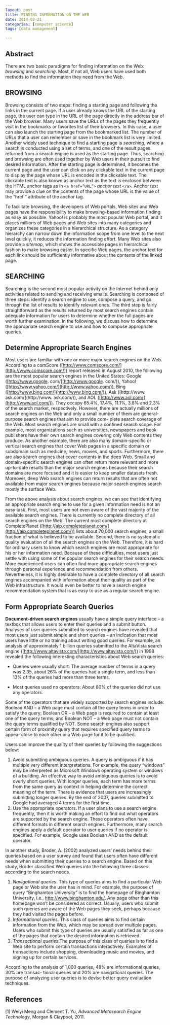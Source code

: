 ```yaml
---
layout: post
title: FINDING INFORMATION ON THE WEB
date: 2014-02-21
categories: [computer science]
tags: [data management]

---
```


Abstract
---
There are two basic paradigms for finding information on the Web: *browsing* and *searching*. Most, if not all, Web users have used both methods to find the information they need from the Web.

BROWSING
---
Browsing consists of two steps: finding a starting page and following the links in the current page. If a user already knows the URL of the starting page, the user can type in the URL of the page directly in the address bar of the Web browser. Many users save the URLs of the pages they frequently visit in the bookmarks or favorites list of their browsers. In this case, a user can also launch the starting page from the bookmarked list. The number of URLs that a user can remember or save in the bookmark list is very limited. Another widely used technique to find a starting page is *searching*, where a search is conducted using a set of terms, and one of the result pages returned from a search engine is used as the starting page. Thus, searching and browsing are often used together by Web users in their pursuit to find desired information. After the starting page is determined, it becomes the current page and the user can click on any clickable text in the current page to display the page whose URL is encoded in the clickable text. The clickable text is also known as anchor text as the text is enclosed between the HTML anchor tags as in `<a href=”URL”>` *anchor text* `</a>`. Anchor text may provide a clue on the contents of the page whose URL is the value of the “href ” attribute of the anchor tag.
To facilitate browsing, the developers of Web portals, Web sites and Web pages have the responsibility to make browsing-based information finding as easy as possible. Yahoo! is probably the most popular Web portal, and it places millions of Web pages and Web sites into many categories and organizes these categories in a hierarchical structure. As a category hierarchy can narrow down the information scope from one level to the next level quickly, it reduces the information finding effort. Many Web sites also provide a *sitemap*, which shows the accessible pages in hierarchical fashion to make browsing easier. In specific Web pages, the anchor text for each link should be sufficiently informative about the contents of the linked page.
SEARCHING
---
Searching is the second most popular activity on the Internet behind only activities related to sending and receiving emails. Searching is composed of three steps: identify a search engine to use, compose a query, and go through the list of results to identify relevant ones. The third step is fairly straightforward as the results returned by most search engines contain adequate information for users to determine whether the full pages are worth further examination. In the following, we discuss how to determine the appropriate search engine to use and how to compose appropriate queries.
Determine Appropriate Search Engines
---
Most users are familiar with one or more major search engines on the Web. According to a comScore ([http://www.comscore.com/](http://www.comscore.com/)) report released in August 2010, the following are the most popular search engines in the United States: Google ([http://www.google. com/](http://www.google. com/)), Yahoo! ([http://www.yahoo.com/](http://www.yahoo.com/)), Bing ([http://www.bing.com/](http://www.bing.com/)), Ask ([http://www. ask.com/](http://www. ask.com/)), and AOL ([http://www.aol.com/](http://www.aol.com/)). They occupy 65.4%, 17.4%, 11.1%, 3.8% and 2.3% of the search market, respectively. However, there are actually millions of search engines on the Web and only a small number of them are general-purpose search engines that aim to provide com- plete search coverage of the Web. Most search engines are small with a confined search scope. For example, most organizations such as universities, newspapers and book publishers have their own search engines covering only Web contents they produce. As another example, there are also many domain-specific or vertical search engines that cover Web pages in a specific domain or subdomain such as medicine, news, movies, and sports. Furthermore, there are also search engines that cover contents in the deep Web. Small and domain-specific search engines can often return more relevant and more up-to-date results than the major search engines because their search domains are more focused and it is easier to keep smaller datasets fresh. Moreover, deep Web search engines can return results that are often not available from major search engines because major search engines search mostly the surface Web.
From the above analysis about search engines, we can see that identifying an appropriate search engine to use for a given information need is not an easy task. First, most users are not even aware of the vast majority of the available search engines. There is currently no complete directory of all search engines on the Web. The current most complete directory at CompletePlanet ([http://aip.completeplanet.com/](http://aip.completeplanet.com/)) lists about 70,000 search engines, a small fraction of what is believed to be available. Second, there is no systematic quality evaluation of all the search engines on the Web. Therefore, it is hard for ordinary users to know which search engines are most appropriate for his or her information need. Because of these difficulties, most users just settle with using some of the popular search engines for their search needs. More experienced users can often find more appropriate search engines through personal experience and recommendation from others. Nevertheless, it is highly desirable to have a complete directory of all search engines accompanied with information about their quality as part of the Web infrastructure. It would even be better to have a search engine recommendation system that is as easy to use as a regular search engine.
Form Appropriate Search Queries
---
**Document-driven search engines** usually have a simple query interface – a textbox that allows users to enter their queries and a submit button. Analyses of user queries submitted to search engines have revealed that most users just submit simple and short queries – an indication that most users have little or no training about writing good queries. For example, an analysis of approximately 1 billion queries submitted to the AltaVista search engine ([http://www.altavista.com/](http://www.altavista.com/)) in 1998 revealed the following interesting characteristics about Web search queries:
* Queries were usually short: The average number of terms in a query was 2.35, about 26% of the queries had a single term, and less than 13% of the queries had more than three terms.
* Most queries used no operators: About 80% of the queries did not use any operators.
Some of the operators that are widely supported by search engines include: Boolean AND – a Web page must contain all the query terms in order to satisfy the query; Boolean OR – a Web page is required to contain at least one of the query terms; and Boolean NOT – a Web page must not contain the query terms qualified by NOT. Some search engines also support certain form of proximity query that requires specified query terms to appear close to each other in a Web page for it to be qualified.
Users can improve the quality of their queries by following the suggestions below:  
1. Avoid submitting ambiguous queries. A query is ambiguous if it has multiple very different interpretations. For example, the query “windows” may be interpreted as Microsoft Windows operating system or windows of a building. An effective way to avoid ambiguous queries is to avoid overly short queries. With longer queries, each term has more terms from the same query as context in helping determine the correct meaning of the term. There is evidence that users are increasingly submitting longer queries. By the end of 2007, queries submitted to Google had averaged 4 terms for the first time.2. Use the appropriate operators. If a user plans to use a search engine frequently, then it is worth making an effort to find out what operators are supported by the search engine. These operators often have different formats in different search engines. Furthermore, many search engines apply a default operator to user queries if no operator is specified. For example, Google uses Boolean AND as the default operator.
In another study, Broder, A. (2002) analyzed users’ needs behind their queries based on a user survey and found that users often have different needs when submitting their queries to a search engine. Based on this study, Broder classified Web queries into the following three classes according to the search needs.
1. *Navigational queries*. This type of queries aims to find a particular Web page or Web site the user has in mind. For example, the purpose of query “Binghamton University” is to find the homepage of Binghamton University, i.e., http://www.binghamton.edu/. Any page other than this homepage won’t be considered as correct. Usually, users who submit such queries are aware of the Web pages they seek, perhaps because they had visited the pages before.2. *Informational queries*. This class of queries aims to find certain information from the Web, which may be spread over multiple pages. Users who submit this type of queries are usually satisfied as far as one of the pages that contain the desired information is retrieved.3. *Transactional queries*.The purpose of this class of queries is to find a Web site to perform certain transactions interactively. Examples of transactions include shopping, downloading music and movies, and signing up for certain services.
According to the analysis of 1,000 queries, 48% are informational queries, 30% are transac- tional queries and 20% are navigational queries.The purpose of analyzing user queries is to devise better query evaluation techniques.
References
---
[1] Weiyi Meng and Clement T. Yu, *Advanced Metasearch Engine Technology*, Morgan & Claypool, 2011.